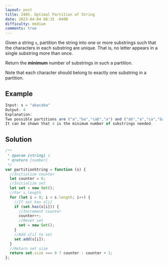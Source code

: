 ```yaml
---
layout: post
title: 2405. Optimal Partition of String
date: 2023-04-04 08:35 -0400
difficulty: medium
comments: true
---
```


Given a string `s`, partition the string into one or more substrings such that the characters in each substring are unique. That is, no letter appears in a single substring more than once.

Return the **minimum** number of substrings in such a partition.

Note that each character should belong to exactly one substring in a partition.

## Example

```javascript
Input: s = "abacaba"
Output: 4
Explanation:
Two possible partitions are ("a","ba","cab","a") and ("ab","a","ca","ba").
It can be shown that 4 is the minimum number of substrings needed.
```

## Solution

```javascript
/**
 * @param {string} s
 * @return {number}
 */
var partitionString = function (s) {
  //Initialize counter
  let counter = 0;
  //Initialize set
  let set = new Set();
  //For s.length
  for (let i = 0; i < s.length; i++) {
    //If set has s[i]
    if (set.has(s[i])) {
      //Increment counter
      counter++;
      //Reset set
      set = new Set();
    }
    //Add s[i] to set
    set.add(s[i]);
  }
  //Return set size
  return set.size === 0 ? counter : counter + 1;
};
```
